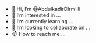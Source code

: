 - 👋 Hi, I’m @AbdulkadirDirmilli
- 👀 I’m interested in ...
- 🌱 I’m currently learning ...
- 💞️ I’m looking to collaborate on ...
- 📫 How to reach me ...

<!---
AbdulkadirDirmilli/AbdulkadirDirmilli is a ✨ special ✨ repository because its `README.md` (this file) appears on your GitHub profile.
You can click the Preview link to take a look at your changes.
--->
